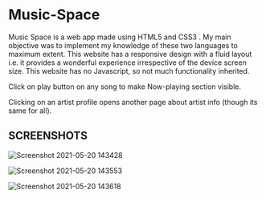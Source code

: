 # Music-Space
Music Space is a web app made using HTML5 and CSS3 . 
My main objective was to implement my knowledge of these two languages to maximum extent.
This website has a responsive design with a fluid layout i.e. it provides a wonderful experience irrespective of the device screen size.
This website has no Javascript, so not much functionality inherited.

Click on play button on any song to make Now-playing section visible.

Clicking on an artist profile opens another page about artist info (though its same for all).  
## SCREENSHOTS

![Screenshot 2021-05-20 143428](https://user-images.githubusercontent.com/51332582/118951184-82680000-b978-11eb-8872-94736589dc88.jpg)

![Screenshot 2021-05-20 143553](https://user-images.githubusercontent.com/51332582/118951544-cce97c80-b978-11eb-94a1-04e6b5211abf.jpg)

![Screenshot 2021-05-20 143618](https://user-images.githubusercontent.com/51332582/118951551-ce1aa980-b978-11eb-9699-ff91d28ad19f.jpg)
